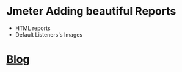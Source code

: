 # Jmeter Adding beautiful Reports
- HTML reports
- Default Listeners's Images

# [Blog](https://sarkershantonu.github.io/2020/09/04/maven-jmeter-reporting/)

